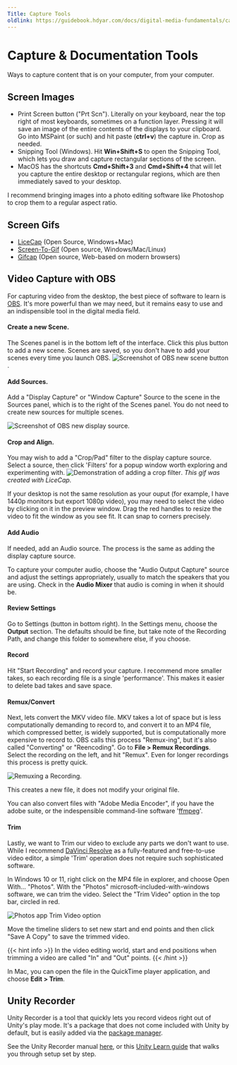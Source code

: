 ```yaml
---
Title: Capture Tools
oldlink: https://guidebook.hdyar.com/docs/digital-media-fundamentals/capture-tools/
---
```

# Capture & Documentation Tools

Ways to capture content that is on your computer, from your computer.

## Screen Images
- Print Screen button ("Prt Scn"). Literally on your keyboard, near the top right of most keyboards, sometimes on a function layer. Pressing it will save an image of the entire contents of the displays to your clipboard. Go into MSPaint (or such) and hit paste (**ctrl+v**) the capture in. Crop as needed.
- Snipping Tool (Windows). Hit **Win+Shift+S** to open the Snipping Tool, which lets you draw and capture rectangular sections of the screen.
- MacOS has the shortcuts **Cmd+Shift+3** and **Cmd+Shift+4** that will let you capture the entire desktop or rectangular regions, which are then immediately saved to your desktop.

I recommend bringing images into a photo editing software like Photoshop to crop them to a regular aspect ratio.

## Screen Gifs
- [LiceCap](https://www.cockos.com/licecap/) (Open Source, Windows+Mac)
- [Screen-To-Gif](https://www.screentogif.com) (Open source, Windows/Mac/Linux)
- [Gifcap](https://gifcap.dev/) (Open source, Web-based on modern browsers)

## Video Capture with OBS
For capturing video from the desktop, the best piece of software to learn is [OBS](https://obsproject.com/). It's more powerful than we may need, but it remains easy to use and an indispensible tool in the digital media field.

#### Create a new Scene.
The Scenes panel is in the bottom left of the interface. Click this plus button to add a new scene. Scenes are saved, so you don't have to add your scenes every time you launch OBS.
![Screenshot of OBS new scene button](/images/digital-media/capture-tools/obs-new-scene.png).

#### Add Sources.
Add a "Display Capture" or "Window Capture" Source to the scene in the Sources panel, which is to the right of the Scenes panel. You do not need to create new sources for multiple scenes.

![Screenshot of OBS new display source](/images/digital-media/capture-tools/obs-display-capture.png).

#### Crop and Align.
You may wish to add a "Crop/Pad" filter to the display capture source. Select a source, then click 'Filters' for a popup window worth exploring and experimenting with. ![Demonstration of adding a crop filter](/images/digital-media/capture-tools/obs-crop-filter.gif). *This gif was created with LiceCap.*

If your desktop is not the same resolution as your ouput (for example, I have 1440p monitors but export 1080p video), you may need to select the video by clicking on it in the preview window. Drag the red handles to resize the video to fit the window as you see fit. It can snap to corners precisely.

#### Add Audio
If needed, add an Audio source. The process is the same as adding the display capture source.

To capture your computer audio, choose the "Audio Output Capture" source and adjust the settings appropriately, usually to match the speakers that you are using. Check in the **Audio Mixer** that audio is coming in when it should be.

#### Review Settings
Go to Settings (button in bottom right). In the Settings menu, choose the **Output** section. The defaults should be fine, but take note of the Recording Path, and change this folder to somewhere else, if you choose.

#### Record
Hit "Start Recording" and record your capture. I recommend more smaller takes, so each recording file is a single 'performance'. This makes it easier to delete bad takes and save space.

#### Remux/Convert
Next, lets convert the MKV video file. MKV takes a lot of space but is less computationally demanding to record to, and convert it to an MP4 file, which compressed better, is widely supported, but is computationally more expensive to record to. OBS calls this process "Remux-ing", but it's also called "Converting" or "Reencoding". Go to **File > Remux Recordings**. Select the recording on the left, and hit "Remux". Even for longer recordings this process is pretty quick.

![Remuxing a Recording](/images/digital-media/capture-tools/obs-remux.gif).

This creates a new file, it does not modify your original file.

You can also convert files with "Adobe Media Encoder", if you have the adobe suite, or the indespensible command-line software '[ffmpeg](https://ffmpeg.org/)'.

#### Trim
Lastly, we want to Trim our video to exclude any parts we don't want to use. While I recommend [DaVinci Resolve](https://www.blackmagicdesign.com/products/davinciresolve/) as a fully-featured and free-to-use video editor, a simple 'Trim' operation does not require such sophisticated software.

In Windows 10 or 11, right click on the MP4 file in explorer, and choose Open With... "Photos". With the "Photos" microsoft-included-with-windows software, we can trim the video.  Select the "Trim Video" option in the top bar, circled in red.

![Photos app **Trim Video** option](/images/digital-media/capture-tools/photos-trim.png)

Move the timeline sliders to set new start and end points and then click "Save A Copy" to save the trimmed video.

{{< hint info >}}
In the video editing world, start and end positions when trimming a video are called "In" and "Out" points.
{{< /hint >}}

In Mac, you can open the file in the QuickTime player application, and choose **Edit > Trim**.

## Unity Recorder
Unity Recorder is a tool that quickly lets you record videos right out of Unity's play mode. It's a package that does not come included with Unity by default, but is easily added via the [package manager](https://www.youtube.com/watch?v=cyL9HwRs8Sk).

See the Unity Recorder manual [here](https://unitytech.github.io/unity-recorder/manual/index.html), or this [Unity Learn guide](https://learn.unity.com/tutorial/working-with-unity-recorder) that walks you through setup set by step.
